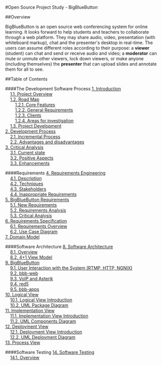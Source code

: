 #Open Source Project Study - BigBlueButton

##Overview

BigBlueButton is an open source web conferencing system for online learning.
It looks forward to help students and teachers to collaborate through a web platform. They may share audio, video, presentation (with whiteboard markup), chat and the presenter's desktop in real-time. The users can assume different roles according to their purpose: a **viewer** (student) can chat and send or receive audio and video; a **moderator** can mute or unmute other viewers, lock down viewers, or make anyone (including themselves) the **presenter** that can upload slides and annotate them for all to see.

##Table of Contents        

####The Development Software Process
[1. Introduction](https://github.com/mariateresachaves/bigbluebutton/blob/master/ESOF-DOCS/Initial-Report/Introduction.md#1-introduction)     
&nbsp;&nbsp;&nbsp;&nbsp;[1.1. Project Overview](https://github.com/mariateresachaves/bigbluebutton/blob/master/ESOF-DOCS/Initial-Report/Introduction.md#11-project-overview)  
&nbsp;&nbsp;&nbsp;&nbsp;[1.2. Road Map](https://github.com/mariateresachaves/bigbluebutton/blob/master/ESOF-DOCS/Initial-Report/Introduction.md#12-road-map)    
&nbsp;&nbsp;&nbsp;&nbsp;&nbsp;&nbsp;&nbsp;&nbsp;[1.2.1. Core Features](https://github.com/mariateresachaves/bigbluebutton/blob/master/ESOF-DOCS/Initial-Report/Introduction.md#121-core-features)  
&nbsp;&nbsp;&nbsp;&nbsp;&nbsp;&nbsp;&nbsp;&nbsp;[1.2.2. General Requirements](https://github.com/mariateresachaves/bigbluebutton/blob/master/ESOF-DOCS/Initial-Report/Introduction.md#122-general-requirements)  
&nbsp;&nbsp;&nbsp;&nbsp;&nbsp;&nbsp;&nbsp;&nbsp;[1.2.3. Clients](https://github.com/mariateresachaves/bigbluebutton/blob/master/ESOF-DOCS/Initial-Report/Introduction.md#123-clients)   
&nbsp;&nbsp;&nbsp;&nbsp;&nbsp;&nbsp;&nbsp;&nbsp;[1.2.4. Areas for investigation](https://github.com/mariateresachaves/bigbluebutton/blob/master/ESOF-DOCS/Initial-Report/Introduction.md#124-areas-for-investigation)  
&nbsp;&nbsp;&nbsp;&nbsp;[1.3. Project Development](https://github.com/mariateresachaves/bigbluebutton/blob/master/ESOF-DOCS/Initial-Report/Introduction.md#13-project-development)  
[2. Development Process](https://github.com/mariateresachaves/bigbluebutton/blob/master/ESOF-DOCS/Initial-Report/Development%20Process.md#2-development-process)  
&nbsp;&nbsp;&nbsp;&nbsp;[2.1. Incremental Process](https://github.com/mariateresachaves/bigbluebutton/blob/master/ESOF-DOCS/Initial-Report/Development%20Process.md#21-incremental-process)  
&nbsp;&nbsp;&nbsp;&nbsp;[2.2. Advantages and disadvantages](https://github.com/mariateresachaves/bigbluebutton/blob/master/ESOF-DOCS/Initial-Report/Development%20Process.md#22-advantages-and-disadvantages)  
[3. Critical Analysis](https://github.com/mariateresachaves/bigbluebutton/blob/master/ESOF-DOCS/Initial-Report/Critical%20Analysis.md#3-critical-analysis)  
&nbsp;&nbsp;&nbsp;&nbsp;[3.1. Current state](https://github.com/mariateresachaves/bigbluebutton/blob/master/ESOF-DOCS/Initial-Report/Critical%20Analysis.md#31-current-state)  
&nbsp;&nbsp;&nbsp;&nbsp;[3.2. Positive Aspects](https://github.com/mariateresachaves/bigbluebutton/blob/master/ESOF-DOCS/Initial-Report/Critical%20Analysis.md#32-positive-aspects)  
&nbsp;&nbsp;&nbsp;&nbsp;[3.3. Enhancements](https://github.com/mariateresachaves/bigbluebutton/blob/master/ESOF-DOCS/Initial-Report/Critical%20Analysis.md#33-enhancements)
    
####Requirements
[4. Requirements Engineering](https://github.com/mariateresachaves/bigbluebutton/blob/master/ESOF-DOCS/Requirements/Requirements%20Engineering.md#1-requirements-engineering)  
&nbsp;&nbsp;&nbsp;&nbsp;[4.1. Description](https://github.com/mariateresachaves/bigbluebutton/blob/master/ESOF-DOCS/Requirements/Requirements%20Engineering.md#11-description)  
&nbsp;&nbsp;&nbsp;&nbsp;[4.2. Techniques](https://github.com/mariateresachaves/bigbluebutton/blob/master/ESOF-DOCS/Requirements/Requirements%20Engineering.md#12-techniques)  
&nbsp;&nbsp;&nbsp;&nbsp;[4.3. Stakeholders](https://github.com/mariateresachaves/bigbluebutton/blob/master/ESOF-DOCS/Requirements/Requirements%20Engineering.md#13-stakeholders)    
&nbsp;&nbsp;&nbsp;&nbsp;[4.4. Inappropriate Requirements](https://github.com/mariateresachaves/bigbluebutton/blob/master/ESOF-DOCS/Requirements/Requirements%20Engineering.md#14-inappropriate-requirements)    
[5. BigBlueButton Requirements](https://github.com/mariateresachaves/bigbluebutton/blob/master/ESOF-DOCS/Requirements/BigBlueButton%20Requirements.md#2-bigbluebutton-requirements)  
&nbsp;&nbsp;&nbsp;&nbsp;[5.1. New Requirements](https://github.com/mariateresachaves/bigbluebutton/blob/master/ESOF-DOCS/Requirements/BigBlueButton%20Requirements.md#21-new-requirements)  
&nbsp;&nbsp;&nbsp;&nbsp;[5.2. Requirements Analysis](https://github.com/mariateresachaves/bigbluebutton/blob/master/ESOF-DOCS/Requirements/BigBlueButton%20Requirements.md#22-requirements-analysis)  
&nbsp;&nbsp;&nbsp;&nbsp;[5.3. Critical Analysis](https://github.com/mariateresachaves/bigbluebutton/blob/master/ESOF-DOCS/Requirements/BigBlueButton%20Requirements.md#23-critical-analysis)  
[6. Requirements Specification](https://github.com/mariateresachaves/bigbluebutton/blob/master/ESOF-DOCS/Requirements/Requirements%20Specification.md#3-requirements-specification)  
&nbsp;&nbsp;&nbsp;&nbsp;[6.1. Requirements Overview](https://github.com/mariateresachaves/bigbluebutton/blob/master/ESOF-DOCS/Requirements/Requirements%20Specification.md#31-requirements-specification)  
&nbsp;&nbsp;&nbsp;&nbsp;[6.2. Use Case Diagram](https://github.com/mariateresachaves/bigbluebutton/blob/master/ESOF-DOCS/Requirements/Requirements%20Specification.md#32-use-case-diagram)  
[7. Domain Model](https://github.com/mariateresachaves/bigbluebutton/blob/master/ESOF-DOCS/Requirements/Domain%20Model.md#4-domain-model)  


####Software Architecture
[8. Software Architecture](https://github.com/mariateresachaves/bigbluebutton/blob/master/ESOF-DOCS/Software_Architecture/Software%20Architecture.md#1-software-architecture)  
&nbsp;&nbsp;&nbsp;&nbsp;[8.1. Overview](https://github.com/mariateresachaves/bigbluebutton/blob/master/ESOF-DOCS/Software_Architecture/Software%20Architecture.md#11-overview)  
&nbsp;&nbsp;&nbsp;&nbsp;[8.2. 4+1 View Model](https://github.com/mariateresachaves/bigbluebutton/blob/master/ESOF-DOCS/Software_Architecture/Software%20Architecture.md#12-4--1-view-model)  
[9. BigBlueButton](https://github.com/mariateresachaves/bigbluebutton/blob/master/ESOF-DOCS/Software_Architecture/BigBlueButton.md#2-bigbluebutton-architecture)  
&nbsp;&nbsp;&nbsp;&nbsp;[9.1. User Interaction with the System (RTMP, HTTP, NGNIX)](https://github.com/mariateresachaves/bigbluebutton/blob/master/ESOF-DOCS/Software_Architecture/BigBlueButton.md#21-user-interaction-with-the-system-rtmp-http-ngnix)  
&nbsp;&nbsp;&nbsp;&nbsp;[9.2. bbb-web](https://github.com/mariateresachaves/bigbluebutton/blob/master/ESOF-DOCS/Software_Architecture/BigBlueButton.md#22-bbb-web)  
&nbsp;&nbsp;&nbsp;&nbsp;[9.3. VoIP and Asterik](https://github.com/mariateresachaves/bigbluebutton/blob/master/ESOF-DOCS/Software_Architecture/BigBlueButton.md#23-voip-and-asterik)  
&nbsp;&nbsp;&nbsp;&nbsp;[9.4. red5](https://github.com/mariateresachaves/bigbluebutton/blob/master/ESOF-DOCS/Software_Architecture/BigBlueButton.md#24-red5)  
&nbsp;&nbsp;&nbsp;&nbsp;[9.5. bbb-apps](https://github.com/mariateresachaves/bigbluebutton/blob/master/ESOF-DOCS/Software_Architecture/BigBlueButton.md#25-bbb-apps)  
[10. Logical View](https://github.com/mariateresachaves/bigbluebutton/blob/master/ESOF-DOCS/Software_Architecture/Logical%20View.md#3-logical_view)  
&nbsp;&nbsp;&nbsp;&nbsp;[10.1. Logical View Introduction](https://github.com/mariateresachaves/bigbluebutton/blob/master/ESOF-DOCS/Software_Architecture/Logical%20View.md#31-logical-view-introduction)  
&nbsp;&nbsp;&nbsp;&nbsp;[10.2. UML Package Diagram](https://github.com/mariateresachaves/bigbluebutton/blob/master/ESOF-DOCS/Software_Architecture/Logical%20View.md#32-uml-package-diagram)  
[11. Implementation View](https://github.com/mariateresachaves/bigbluebutton/blob/master/ESOF-DOCS/Software_Architecture/Implementation%20View.md#4-implementation_view)  
&nbsp;&nbsp;&nbsp;&nbsp;[11.1. Implementation View Introduction](https://github.com/mariateresachaves/bigbluebutton/blob/master/ESOF-DOCS/Software_Architecture/Implementation%20View.md#41-implementation-view-introduction)   
&nbsp;&nbsp;&nbsp;&nbsp;[11.2. UML Components Diagram](https://github.com/mariateresachaves/bigbluebutton/blob/master/ESOF-DOCS/Software_Architecture/Implementation%20View.md#42-uml-component-diagram)  
[12. Deployment View](https://github.com/mariateresachaves/bigbluebutton/blob/master/ESOF-DOCS/Software_Architecture/Deployment%20View.md#5-deployment_view)  
&nbsp;&nbsp;&nbsp;&nbsp;[12.1. Deployment View Introduction](https://github.com/mariateresachaves/bigbluebutton/blob/master/ESOF-DOCS/Software_Architecture/Deployment%20View.md#51-deployment-view-introduction)   
&nbsp;&nbsp;&nbsp;&nbsp;[12.2. UML Deployment Diagram](https://github.com/mariateresachaves/bigbluebutton/blob/master/ESOF-DOCS/Software_Architecture/Deployment%20View.md#52-uml-deployment-diagram)  
[13. Process View](https://github.com/mariateresachaves/bigbluebutton/blob/master/ESOF-DOCS/Software_Architecture/Process%20View.md#6-process_view)    


####Software Testing
[14. Software Testing](https://github.com/mariateresachaves/bigbluebutton/blob/master/ESOF-DOCS/Testability/Software_Testability.md#1-software-testability)  
&nbsp;&nbsp;&nbsp;&nbsp;[14.1. Overview](https://github.com/mariateresachaves/bigbluebutton/blob/master/ESOF-DOCS/Testability/Software_Testability.md#11-overview)

